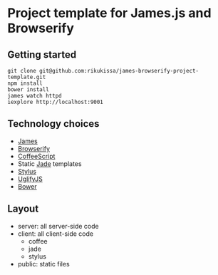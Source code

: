 # Project template for James.js and Browserify

## Getting started
    git clone git@github.com:rikukissa/james-browserify-project-template.git
    npm install
    bower install
    james watch httpd
    iexplore http://localhost:9001

## Technology choices

* [James](https://github.com/leonidas/james.js)
* [Browserify](https://github.com/substack/node-browserify)
* [CoffeeScript](https://github.com/jashkenas/coffee-script)
* Static [Jade](https://github.com/visionmedia/jade) templates
* [Stylus](https://github.com/learnboost/stylus)
* [UglifyJS](https://github.com/mishoo/UglifyJS2)
* [Bower](http://bower.io/)

## Layout

* server: all server-side code
* client: all client-side code
  * coffee
  * jade
  * stylus
* public: static files
